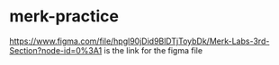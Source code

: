 # merk-practice

https://www.figma.com/file/hpgl90jDid9BlDTjToybDk/Merk-Labs-3rd-Section?node-id=0%3A1 is the link for the figma file 
